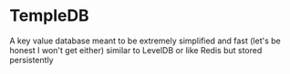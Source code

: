 # TempleDB
A key value database meant to be extremely simplified and fast (let's be honest I won't get either) similar to LevelDB or like Redis but stored persistently